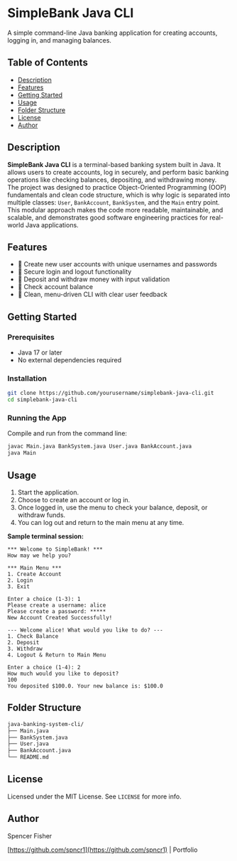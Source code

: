 # SimpleBank Java CLI

A simple command-line Java banking application for creating accounts, logging in, and managing balances.

## Table of Contents
- [Description](#description)
- [Features](#features)
- [Getting Started](#getting-started)
- [Usage](#usage)
- [Folder Structure](#folder-structure)
- [License](#license)
- [Author](#author)

## Description

**SimpleBank Java CLI** is a terminal-based banking system built in Java. It allows users to create accounts, log in securely, and perform basic banking operations like checking balances, depositing, and withdrawing money.  
The project was designed to practice Object-Oriented Programming (OOP) fundamentals and clean code structure, which is why logic is separated into multiple classes: `User`, `BankAccount`, `BankSystem`, and the `Main` entry point.  
This modular approach makes the code more readable, maintainable, and scalable, and demonstrates good software engineering practices for real-world Java applications.

## Features

- 🔹 Create new user accounts with unique usernames and passwords
- 🔹 Secure login and logout functionality
- 🔹 Deposit and withdraw money with input validation
- 🔹 Check account balance
- 🔹 Clean, menu-driven CLI with clear user feedback

## Getting Started

### Prerequisites
- Java 17 or later
- No external dependencies required

### Installation

```bash
git clone https://github.com/yourusername/simplebank-java-cli.git
cd simplebank-java-cli
```

### Running the App

Compile and run from the command line:

```bash
javac Main.java BankSystem.java User.java BankAccount.java
java Main
```

## Usage

1. Start the application.
2. Choose to create an account or log in.
3. Once logged in, use the menu to check your balance, deposit, or withdraw funds.
4. You can log out and return to the main menu at any time.

**Sample terminal session:**

```text
*** Welcome to SimpleBank! ***
How may we help you?

*** Main Menu ***
1. Create Account
2. Login
3. Exit

Enter a choice (1-3): 1
Please create a username: alice
Please create a password: *****
New Account Created Successfully!

--- Welcome alice! What would you like to do? ---
1. Check Balance
2. Deposit
3. Withdraw
4. Logout & Return to Main Menu

Enter a choice (1-4): 2
How much would you like to deposit? 
100
You deposited $100.0. Your new balance is: $100.0
```

## Folder Structure

```bash
java-banking-system-cli/
├── Main.java
├── BankSystem.java
├── User.java
├── BankAccount.java
└── README.md
```

## License

Licensed under the MIT License. See `LICENSE` for more info.

## Author

Spencer Fisher

[https://github.com/spncr1](https://github.com/spncr1) | Portfolio